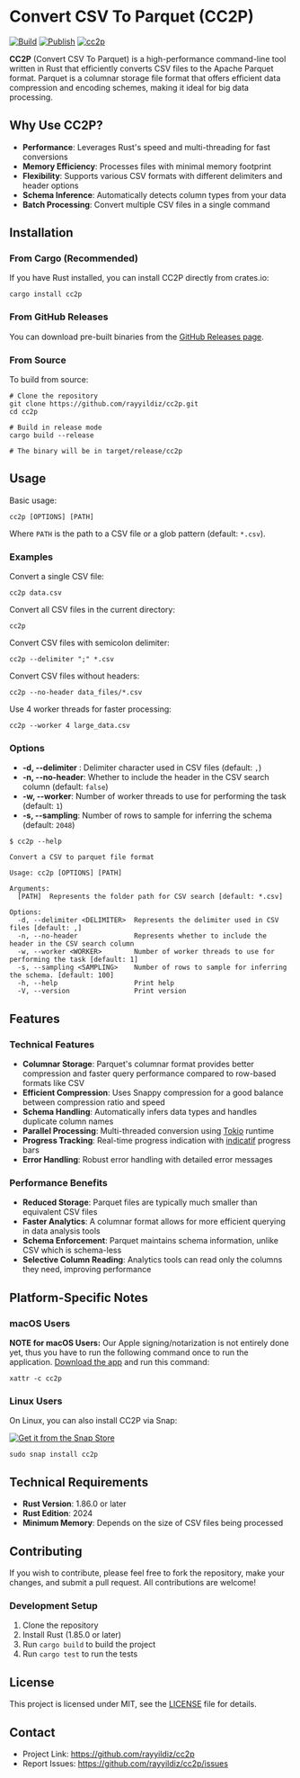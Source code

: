 # Convert CSV To Parquet (CC2P)

[![Build](https://github.com/rayyildiz/cc2p/actions/workflows/build.yaml/badge.svg)](https://github.com/rayyildiz/cc2p/actions/workflows/build.yaml)
[![Publish](https://github.com/rayyildiz/cc2p/actions/workflows/publish.yaml/badge.svg)](https://github.com/rayyildiz/cc2p/actions/workflows/publish.yaml)
[![cc2p](https://snapcraft.io/cc2p/badge.svg)](https://snapcraft.io/cc2p)

**CC2P** (Convert CSV To Parquet) is a high-performance command-line tool written in Rust that efficiently converts CSV files to the Apache Parquet format. Parquet is a columnar storage file format that offers efficient data compression and encoding schemes, making it ideal for big data processing.

## Why Use CC2P?

- **Performance**: Leverages Rust's speed and multi-threading for fast conversions
- **Memory Efficiency**: Processes files with minimal memory footprint
- **Flexibility**: Supports various CSV formats with different delimiters and header options
- **Schema Inference**: Automatically detects column types from your data
- **Batch Processing**: Convert multiple CSV files in a single command

## Installation

### From Cargo (Recommended)

If you have Rust installed, you can install CC2P directly from crates.io:

```shell
cargo install cc2p
```

### From GitHub Releases

You can download pre-built binaries from the [GitHub Releases page](https://github.com/rayyildiz/cc2p/releases).

### From Source

To build from source:

```shell
# Clone the repository
git clone https://github.com/rayyildiz/cc2p.git
cd cc2p

# Build in release mode
cargo build --release

# The binary will be in target/release/cc2p
```

## Usage

Basic usage:

```shell
cc2p [OPTIONS] [PATH]
```

Where `PATH` is the path to a CSV file or a glob pattern (default: `*.csv`).

### Examples

Convert a single CSV file:
```shell
cc2p data.csv
```

Convert all CSV files in the current directory:
```shell
cc2p
```

Convert CSV files with semicolon delimiter:
```shell
cc2p --delimiter ";" *.csv
```

Convert CSV files without headers:
```shell
cc2p --no-header data_files/*.csv
```

Use 4 worker threads for faster processing:
```shell
cc2p --worker 4 large_data.csv
```

### Options

- **-d, --delimiter** : Delimiter character used in CSV files (default: `,`)
- **-n, --no-header**: Whether to include the header in the CSV search column (default: `false`)
- **-w, --worker**: Number of worker threads to use for performing the task (default: `1`)
- **-s, --sampling**: Number of rows to sample for inferring the schema (default: `2048`)

```shell
$ cc2p --help

Convert a CSV to parquet file format

Usage: cc2p [OPTIONS] [PATH]

Arguments:
  [PATH]  Represents the folder path for CSV search [default: *.csv]

Options:
  -d, --delimiter <DELIMITER>  Represents the delimiter used in CSV files [default: ,]
  -n, --no-header              Represents whether to include the header in the CSV search column
  -w, --worker <WORKER>        Number of worker threads to use for performing the task [default: 1]
  -s, --sampling <SAMPLING>    Number of rows to sample for inferring the schema. [default: 100]
  -h, --help                   Print help
  -V, --version                Print version
```

## Features

### Technical Features

- **Columnar Storage**: Parquet's columnar format provides better compression and faster query performance compared to row-based formats like CSV
- **Efficient Compression**: Uses Snappy compression for a good balance between compression ratio and speed
- **Schema Handling**: Automatically infers data types and handles duplicate column names
- **Parallel Processing**: Multi-threaded conversion using [Tokio](https://tokio.rs/) runtime
- **Progress Tracking**: Real-time progress indication with [indicatif](https://docs.rs/indicatif) progress bars
- **Error Handling**: Robust error handling with detailed error messages

### Performance Benefits

- **Reduced Storage**: Parquet files are typically much smaller than equivalent CSV files
- **Faster Analytics**: A columnar format allows for more efficient querying in data analysis tools
- **Schema Enforcement**: Parquet maintains schema information, unlike CSV which is schema-less
- **Selective Column Reading**: Analytics tools can read only the columns they need, improving performance

## Platform-Specific Notes

### macOS Users

**NOTE for macOS Users:** Our Apple signing/notarization is not entirely done yet,
thus you have to run the following command once to run the application. [Download the app](https://github.com/rayyildiz/cc2p/releases) and run this command:

```shell
xattr -c cc2p
```

### Linux Users

On Linux, you can also install CC2P via Snap:

[![Get it from the Snap Store](https://snapcraft.io/static/images/badges/en/snap-store-black.svg)](https://snapcraft.io/cc2p)

```shell
sudo snap install cc2p
```

## Technical Requirements

- **Rust Version**: 1.86.0 or later
- **Rust Edition**: 2024
- **Minimum Memory**: Depends on the size of CSV files being processed

## Contributing

If you wish to contribute, please feel free to fork the repository, make your changes, and submit a pull request. All contributions are welcome!

### Development Setup

1. Clone the repository
2. Install Rust (1.85.0 or later)
3. Run `cargo build` to build the project
4. Run `cargo test` to run the tests

## License

This project is licensed under MIT, see the [LICENSE](LICENSE) file for details.

## Contact

- Project Link: https://github.com/rayyildiz/cc2p
- Report Issues: https://github.com/rayyildiz/cc2p/issues
